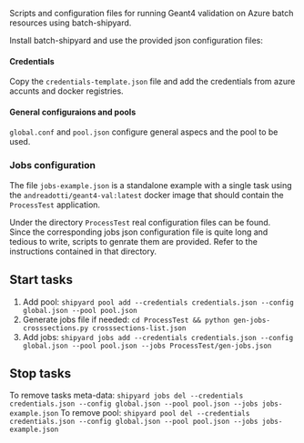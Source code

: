 Scripts and configuration files for running Geant4 validation on Azure batch
resources using batch-shipyard.

Install batch-shipyard and use the provided json configuration files:

#### Credentials
Copy the `credentials-template.json` file and add the credentials from
azure accunts and docker registries.

#### General configuraions and pools
`global.conf` and `pool.json` configure general aspecs and the pool to be
used.

### Jobs configuration
The file `jobs-example.json` is a standalone example with a single task using the 
`andreadotti/geant4-val:latest` docker image that should contain the
`ProcessTest` application.

Under the directory `ProcessTest` real configuration files can be found.  
Since the corresponding jobs json configuration file is quite long and 
tedious to write, scripts to genrate them are provided. Refer to the 
instructions contained in that directory.

## Start tasks
 1. Add pool: `shipyard pool add --credentials credentials.json --config global.json --pool pool.json`
 2. Generate jobs file if needed: `cd ProcessTest && python gen-jobs-crosssections.py crosssections-list.json`
 3. Add jobs: `shipyard jobs add --credentials credentials.json --config global.json --pool pool.json --jobs ProcessTest/gen-jobs.json`

## Stop tasks
To remove tasks meta-data: `shipyard jobs del --credentials credentials.json --config global.json --pool pool.json --jobs jobs-example.json`
To remove pool: `shipyard pool del --credentials credentials.json --config global.json --pool pool.json --jobs jobs-example.json`
